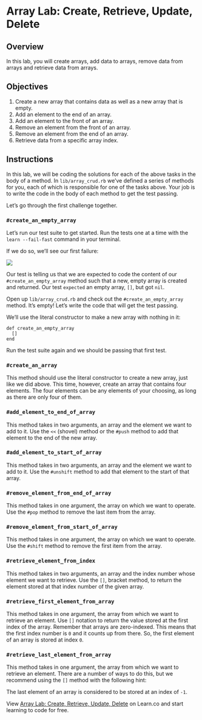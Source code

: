Array Lab: Create, Retrieve, Update, Delete
===========================================

Overview
--------

In this lab, you will create arrays, add data to arrays, remove data from arrays and retrieve data from arrays.

Objectives
----------

1.  Create a new array that contains data as well as a new array that is empty.
2.  Add an element to the end of an array.
3.  Add an element to the front of an array.
4.  Remove an element from the front of an array.
5.  Remove an element from the end of an array.
6.  Retrieve data from a specific array index.

Instructions
------------

In this lab, we will be coding the solutions for each of the above tasks in the body of a method. In `lib/array_crud.rb` we’ve defined a series of methods for you, each of which is responsible for one of the tasks above. Your job is to write the code in the body of each method to get the test passing.

Let’s go through the first challenge together.

### `#create_an_empty_array`

Let’s run our test suite to get started. Run the tests one at a time with the `learn --fail-fast` command in your terminal.

If we do so, we’ll see our first failure:

![](http://readme-pics.s3.amazonaws.com/Screen%20Shot%202015-10-26%20at%202.05.07%20PM.png)

Our test is telling us that we are expected to code the content of our `#create_an_empty_array` method such that a new, empty array is created and returned. Our test `expected` an empty array, `[]`, but got `nil`.

Open up `lib/array_crud.rb` and check out the `#create_an_empty_array` method. It’s empty! Let’s write the code that will get the test passing.

We’ll use the literal constructor to make a new array with nothing in it:

    def create_an_empty_array
      []
    end

Run the test suite again and we should be passing that first test.

### `#create_an_array`

This method should use the literal constructor to create a new array, just like we did above. This time, however, create an array that contains four elements. The four elements can be any elements of your choosing, as long as there are only four of them.

### `#add_element_to_end_of_array`

This method takes in two arguments, an array and the element we want to add to it. Use the `<<` (shovel) method or the `#push` method to add that element to the end of the new array.

### `#add_element_to_start_of_array`

This method takes in two arguments, an array and the element we want to add to it. Use the `#unshift` method to add that element to the start of that array.

### `#remove_element_from_end_of_array`

This method takes in one argument, the array on which we want to operate. Use the `#pop` method to remove the last item from the array.

### `#remove_element_from_start_of_array`

This method takes in one argument, the array on which we want to operate. Use the `#shift` method to remove the first item from the array.

### `#retrieve_element_from_index`

This method takes in two arguments, an array and the index number whose element we want to retrieve. Use the `[]`, bracket method, to return the element stored at that index number of the given array.

### `#retrieve_first_element_from_array`

This method takes in one argument, the array from which we want to retrieve an element. Use `[]` notation to return the value stored at the first index of the array. Remember that arrays are zero-indexed. This means that the first index number is `0` and it counts up from there. So, the first element of an array is stored at index `0`.

### `#retrieve_last_element_from_array`

This method takes in one argument, the array from which we want to retrieve an element. There are a number of ways to do this, but we recommend using the `[]` method with the following hint:

The last element of an array is considered to be stored at an index of `-1`.

View [Array Lab: Create, Retrieve, Update, Delete](https://learn.co/lessons/array-CRUD-lab "Array Lab: Create, Retrieve, Update, Delete") on Learn.co and start learning to code for free.
